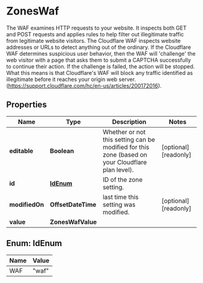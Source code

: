 

# ZonesWaf

The WAF examines HTTP requests to your website.  It inspects both GET and POST requests and applies rules to help filter out illegitimate traffic from legitimate website visitors. The Cloudflare WAF inspects website addresses or URLs to detect anything out of the ordinary. If the Cloudflare WAF determines suspicious user behavior, then the WAF will 'challenge' the web visitor with a page that asks them to submit a CAPTCHA successfully  to continue their action. If the challenge is failed, the action will be stopped. What this means is that Cloudflare's WAF will block any traffic identified as illegitimate before it reaches your origin web server. (https://support.cloudflare.com/hc/en-us/articles/200172016).

## Properties

| Name | Type | Description | Notes |
|------------ | ------------- | ------------- | -------------|
|**editable** | **Boolean** | Whether or not this setting can be modified for this zone (based on your Cloudflare plan level). |  [optional] [readonly] |
|**id** | [**IdEnum**](#IdEnum) | ID of the zone setting. |  |
|**modifiedOn** | **OffsetDateTime** | last time this setting was modified. |  [optional] [readonly] |
|**value** | **ZonesWafValue** |  |  |



## Enum: IdEnum

| Name | Value |
|---- | -----|
| WAF | &quot;waf&quot; |




